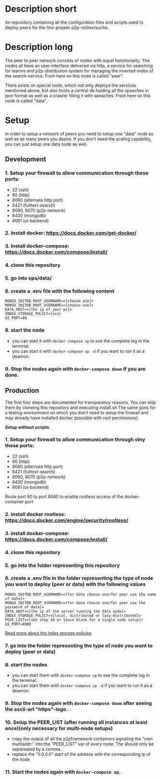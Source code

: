 # Description short
An repository containing all the configuration files and scripts used to deploy peers for the htw-projekt-p2p-volltextsuche.

# Description long
The peer to peer network consists of nodes with equal functionality. The nodes all have an user-interface delivered via http, a service for searching for tearms and p2p-distribution system for managing the inverted-index of the search-service. From here on this node is called "peer".

There exists on special node, which not only deploys the services mentioned above, but also hosts a central db holding all the speaches in json format as well as a crawler filling it with speaches. From here on this node is called "data".

# Setup
In order to setup a network of peers you need to setup one "data" node as well as as many peers you desire. If you don't need the scaling capability, you can just setup one data node as well.

## Development
### 1. Setup your firewall to allow communication through these ports:
- 22 (ssh)
- 80 (http)
- 8080 (alternate http port)
- 8421 (fulltext-search)
- 8090, 8070 (p2p-network)
- 8430 (mongodb)
- 8081 (ui-backend)

### 2. Install docker: https://docs.docker.com/get-docker/
### 3. Install docker-compose: https://docs.docker.com/compose/install/
### 4. clone this repository
### 5. go into ops/data/
### 6. create a .env file with the following content
```
MONGO_INITDB_ROOT_USERNAME=<[choose one]>  
MONGO_INITDB_ROOT_USERNAME=<[choose one]>  
DATA_HOST=<[the ip of your pc]>
INDEX_STORAGE_POLICY=local
UI_PORT=80
```
### 8. start the node
- you can start it with ```docker-compose up``` to see the complete log in the terminal.
- you can start it with ```docker-compose up -d``` if you want to run it as a deamon. 
### 9. Stop the nodes again with ```docker-compose down``` if you are done.

## Production
The first four steps are documented for transparancy reasons. You can skip them by cloneing this repository and executing install.sh The same goes for a testing-environment on which you don't need to setup the firewall and may already have installed docker (possible with root permissions).

***Setup without scripts.***
### 1. Setup your firewall to allow communication through olny these ports:
- 22 (ssh)
- 80 (http)
- 8080 (alternate http port)
- 8421 (fulltext-search)
- 8090, 8070 (p2p-network)
- 8430 (mongodb)
- 8081 (ui-backend)

Route port 80 to port 8080 to enable rootless access of the docker-container port

### 2. install docker rootless: https://docs.docker.com/engine/security/rootless/
### 3. install docker-compose: https://docs.docker.com/compose/install/
### 4. clone this repository
### 5. go into the folder representing this repository
### 6. create a .env file in the folder representing the type of node you want to deploy (peer or data) with the following values

```env
MONGO_INITDB_ROOT_USERNAME=<[for data choose one/for peer use the name of data]>  
MONGO_INITDB_ROOT_USERNAME=<[for data choose one/for peer use the password of data]>  
DATA_HOST=<[the ip of the server running the data node]>
INDEX_STORAGE_POLICY=<[local, distributed or lazy-distributed]>
PEER_LIST=<[see step 10 or leave blank for a single node setup]>
UI_PORT=8080
```
[Read more about the index storage policies](https://github.com/htw-projekt-p2p-volltextsuche/fulltext-search#index-storage-policies)
  
### 7. go into the folder representing the type of node you want to deploy (peer or data)
### 8. start the nodes
- you can start them with ```docker-compose up``` to see the complete log in the terminal.
- you can start them with ```docker-compose up -d``` if you want to run it as a deamon. 
### 9. Stop the nodes again with ```docker-compose down``` after seeing the ascii-art "https"-logo.
### 10. Setup the PEER_LIST (after running all instances at least once)(only necessary for multi-node setups)
- copy the output of all the p2pframework containers signaling the "own multiaddr:" into the "PEER_LIST" var of every node. The  should only be sepereated by a comma.
- replace the "0.0.0.0"-part of the adresse with the corresponding ip of the node
### 11. Start the nodes again with ```docker-compose up```.

